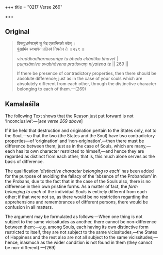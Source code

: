 +++
title = "0217 Verse 269"

+++
## Original 
>
> विरुद्धधर्मसङ्गे तु भेद एकान्तिको भवेत् ।  
> पुंसामिव स्वभावेन प्रतिस्वं नियतेन ते ॥ २६९ ॥ 
>
> *viruddhadharmasaṅge tu bheda ekāntiko bhavet* \|  
> *puṃsāmiva svabhāvena pratisvaṃ niyatena te* \|\| 269 \|\| 
>
> If there be presence of contradictory properties, then there should be absolute difference; just as in the case of your souls which are absolutely different from each other, through the distinctive character belonging to each of them.—(269)



## Kamalaśīla

The following Text shows that the Reason just put forward is not ‘Inconclusive’:—[*see verse 269 above*]

If it be held that destruction and origination pertain to the States only, not to the Soul,—so that the two (the States and the Soul) have two contradictory properties—of ‘origination’ and ‘non-origination’,—then there must be difference between them; just as in the case of Souls, which are many,—each has its own character restricted to himself,—and hence they are regarded as distinct from each other; that is, this much alone serves as the basis of difference.

The qualification ‘*distinctive character belonging to each*’ has been added for the purpose of avoiding the fallacy of the ‘absence of the Probandum’ in the Probans, due to the fact that in the case of the Souls also, there is no difference in their own pristine forms. As a matter of fact, the *form belonging to each* of the individual Souls is entirely different from each other; if that were not so, as there would be no restriction regarding the apprehensions and remembrances of different persons, there would be confusion in all matters.

The argument may be formulated as follows:—When one thing is not subject to the same vicissitudes as another, there cannot be non-difference between them;—e.g. among Souls, each having its own distinctive form restricted to itself, they are not subject to the same vicissitudes,—the States of Happiness and the rest also are not all subject to the same vicissitudes;—hence, inasmuch as the wider condition is not found in them (they cannot be non-different).—(269)


